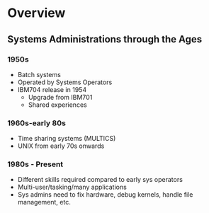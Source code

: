 # Overview

## Systems Administrations through the Ages

### 1950s
- Batch systems
- Operated by Systems Operators
- IBM704 release in 1954
	- Upgrade from IBM701
	- Shared experiences

### 1960s-early 80s

- Time sharing systems (MULTICS)
- UNIX from early 70s onwards

### 1980s - Present

- Different skills required compared to early sys operators
- Multi-user/tasking/many applications
- Sys admins need to fix hardware, debug kernels, handle file management, etc.